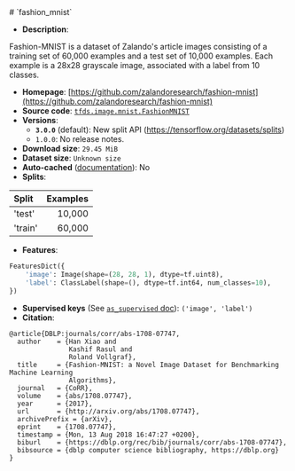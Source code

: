 <div itemscope itemtype="http://schema.org/Dataset">
  <div itemscope itemprop="includedInDataCatalog" itemtype="http://schema.org/DataCatalog">
    <meta itemprop="name" content="TensorFlow Datasets" />
  </div>
  <meta itemprop="name" content="fashion_mnist" />
  <meta itemprop="description" content="Fashion-MNIST is a dataset of Zalando&#x27;s article images consisting of a training set of 60,000 examples and a test set of 10,000 examples. Each example is a 28x28 grayscale image, associated with a label from 10 classes.&#10;&#10;To use this dataset:&#10;&#10;```python&#10;import tensorflow_datasets as tfds&#10;&#10;ds = tfds.load(&#x27;fashion_mnist&#x27;, split=&#x27;train&#x27;)&#10;for ex in ds.take(4):&#10;  print(ex)&#10;```&#10;&#10;See [the guide](https://www.tensorflow.org/datasets/overview) for more&#10;informations on [tensorflow_datasets](https://www.tensorflow.org/datasets).&#10;&#10;" />
  <meta itemprop="url" content="https://www.tensorflow.org/datasets/catalog/fashion_mnist" />
  <meta itemprop="sameAs" content="https://github.com/zalandoresearch/fashion-mnist" />
  <meta itemprop="citation" content="@article{DBLP:journals/corr/abs-1708-07747,&#10;  author    = {Han Xiao and&#10;               Kashif Rasul and&#10;               Roland Vollgraf},&#10;  title     = {Fashion-MNIST: a Novel Image Dataset for Benchmarking Machine Learning&#10;               Algorithms},&#10;  journal   = {CoRR},&#10;  volume    = {abs/1708.07747},&#10;  year      = {2017},&#10;  url       = {http://arxiv.org/abs/1708.07747},&#10;  archivePrefix = {arXiv},&#10;  eprint    = {1708.07747},&#10;  timestamp = {Mon, 13 Aug 2018 16:47:27 +0200},&#10;  biburl    = {https://dblp.org/rec/bib/journals/corr/abs-1708-07747},&#10;  bibsource = {dblp computer science bibliography, https://dblp.org}&#10;}&#10;" />
</div>
# `fashion_mnist`

*   **Description**:

Fashion-MNIST is a dataset of Zalando's article images consisting of a training
set of 60,000 examples and a test set of 10,000 examples. Each example is a
28x28 grayscale image, associated with a label from 10 classes.

*   **Homepage**:
    [https://github.com/zalandoresearch/fashion-mnist](https://github.com/zalandoresearch/fashion-mnist)
*   **Source code**:
    [`tfds.image.mnist.FashionMNIST`](https://github.com/tensorflow/datasets/tree/master/tensorflow_datasets/image/mnist.py)
*   **Versions**:
    *   **`3.0.0`** (default): New split API
        (https://tensorflow.org/datasets/splits)
    *   `1.0.0`: No release notes.
*   **Download size**: `29.45 MiB`
*   **Dataset size**: `Unknown size`
*   **Auto-cached**
    ([documentation](https://www.tensorflow.org/datasets/performances#auto-caching)):
    No
*   **Splits**:

Split   | Examples
:------ | -------:
'test'  | 10,000
'train' | 60,000

*   **Features**:

```python
FeaturesDict({
    'image': Image(shape=(28, 28, 1), dtype=tf.uint8),
    'label': ClassLabel(shape=(), dtype=tf.int64, num_classes=10),
})
```
*   **Supervised keys** (See
    [`as_supervised` doc](https://www.tensorflow.org/datasets/api_docs/python/tfds/load)):
    `('image', 'label')`
*   **Citation**:

```
@article{DBLP:journals/corr/abs-1708-07747,
  author    = {Han Xiao and
               Kashif Rasul and
               Roland Vollgraf},
  title     = {Fashion-MNIST: a Novel Image Dataset for Benchmarking Machine Learning
               Algorithms},
  journal   = {CoRR},
  volume    = {abs/1708.07747},
  year      = {2017},
  url       = {http://arxiv.org/abs/1708.07747},
  archivePrefix = {arXiv},
  eprint    = {1708.07747},
  timestamp = {Mon, 13 Aug 2018 16:47:27 +0200},
  biburl    = {https://dblp.org/rec/bib/journals/corr/abs-1708-07747},
  bibsource = {dblp computer science bibliography, https://dblp.org}
}
```
